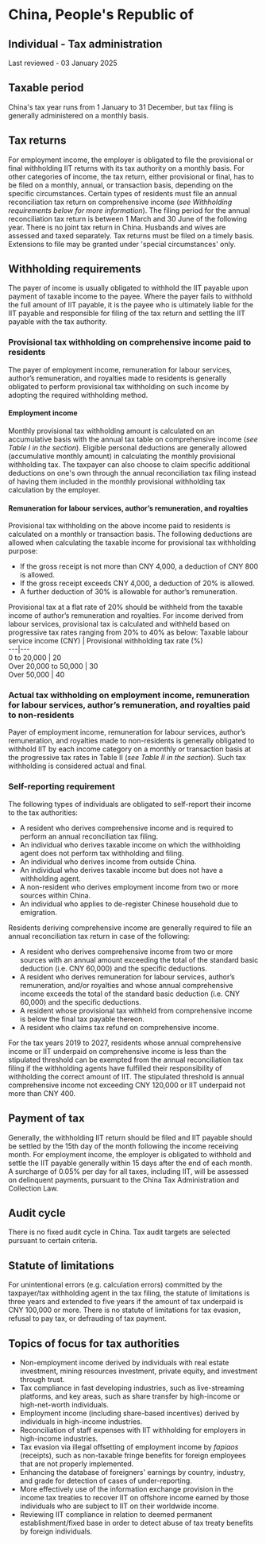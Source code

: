 # China, People's Republic of
## Individual - Tax administration
Last reviewed - 03 January 2025
## Taxable period
China's tax year runs from 1 January to 31 December, but tax filing is generally administered on a monthly basis.
## Tax returns
For employment income, the employer is obligated to file the provisional or final withholding IIT returns with its tax authority on a monthly basis.
For other categories of income, the tax return, either provisional or final, has to be filed on a monthly, annual, or transaction basis, depending on the specific circumstances.
Certain types of residents must file an annual reconciliation tax return on comprehensive income (_see Withholding requirements below for more information_). The filing period for the annual reconciliation tax return is between 1 March and 30 June of the following year.
There is no joint tax return in China. Husbands and wives are assessed and taxed separately.
Tax returns must be filed on a timely basis. Extensions to file may be granted under 'special circumstances' only.
## Withholding requirements
The payer of income is usually obligated to withhold the IIT payable upon payment of taxable income to the payee. Where the payer fails to withhold the full amount of IIT payable, it is the payee who is ultimately liable for the IIT payable and responsible for filing of the tax return and settling the IIT payable with the tax authority.
### Provisional tax withholding on comprehensive income paid to residents
The payer of employment income, remuneration for labour services, author’s remuneration, and royalties made to residents is generally obligated to perform provisional tax withholding on such income by adopting the required withholding method.
#### Employment income
Monthly provisional tax withholding amount is calculated on an accumulative basis with the annual tax table on comprehensive income (_see Table I in the section_). Eligible personal deductions are generally allowed (accumulative monthly amount) in calculating the monthly provisional withholding tax.
The taxpayer can also choose to claim specific additional deductions on one's own through the annual reconciliation tax filing instead of having them included in the monthly provisional withholding tax calculation by the employer.
#### Remuneration for labour services, author’s remuneration, and royalties
Provisional tax withholding on the above income paid to residents is calculated on a monthly or transaction basis. The following deductions are allowed when calculating the taxable income for provisional tax withholding purpose:
  * If the gross receipt is not more than CNY 4,000, a deduction of CNY 800 is allowed.
  * If the gross receipt exceeds CNY 4,000, a deduction of 20% is allowed.
  * A further deduction of 30% is allowable for author’s remuneration.


Provisional tax at a flat rate of 20% should be withheld from the taxable income of author’s remuneration and royalties.
For income derived from labour services, provisional tax is calculated and withheld based on progressive tax rates ranging from 20% to 40% as below:
Taxable labour service income (CNY) | Provisional withholding tax rate (%)  
---|---  
0 to 20,000 | 20  
Over 20,000 to 50,000 | 30  
Over 50,000 | 40  
### Actual tax withholding on employment income, remuneration for labour services, author’s remuneration, and royalties paid to non-residents
Payer of employment income, remuneration for labour services, author’s remuneration, and royalties made to non-residents is generally obligated to withhold IIT by each income category on a monthly or transaction basis at the progressive tax rates in Table II (_see Table II in the section_). Such tax withholding is considered actual and final.
### Self-reporting requirement
The following types of individuals are obligated to self-report their income to the tax authorities:
  * A resident who derives comprehensive income and is required to perform an annual reconciliation tax filing.
  * An individual who derives taxable income on which the withholding agent does not perform tax withholding and filing.
  * An individual who derives income from outside China.
  * An individual who derives taxable income but does not have a withholding agent.
  * A non-resident who derives employment income from two or more sources within China.
  * An individual who applies to de-register Chinese household due to emigration.


Residents deriving comprehensive income are generally required to file an annual reconciliation tax return in case of the following:
  * A resident who derives comprehensive income from two or more sources with an annual amount exceeding the total of the standard basic deduction (i.e. CNY 60,000) and the specific deductions.
  * A resident who derives remuneration for labour services, author’s remuneration, and/or royalties and whose annual comprehensive income exceeds the total of the standard basic deduction (i.e. CNY 60,000) and the specific deductions.
  * A resident whose provisional tax withheld from comprehensive income is below the final tax payable thereon.
  * A resident who claims tax refund on comprehensive income.


For the tax years 2019 to 2027, residents whose annual comprehensive income or IIT underpaid on comprehensive income is less than the stipulated threshold can be exempted from the annual reconciliation tax filing if the withholding agents have fulfilled their responsibility of withholding the correct amount of IIT. The stipulated threshold is annual comprehensive income not exceeding CNY 120,000 or IIT underpaid not more than CNY 400.
## Payment of tax
Generally, the withholding IIT return should be filed and IIT payable should be settled by the 15th day of the month following the income receiving month.
For employment income, the employer is obligated to withhold and settle the IIT payable generally within 15 days after the end of each month.
A surcharge of 0.05% per day for all taxes, including IIT, will be assessed on delinquent payments, pursuant to the China Tax Administration and Collection Law.
## Audit cycle
There is no fixed audit cycle in China. Tax audit targets are selected pursuant to certain criteria.
## Statute of limitations
For unintentional errors (e.g. calculation errors) committed by the taxpayer/tax withholding agent in the tax filing, the statute of limitations is three years and extended to five years if the amount of tax underpaid is CNY 100,000 or more. There is no statute of limitations for tax evasion, refusal to pay tax, or defrauding of tax payment.
## Topics of focus for tax authorities
  * Non-employment income derived by individuals with real estate investment, mining resources investment, private equity, and investment through trust.
  * Tax compliance in fast developing industries, such as live-streaming platforms, and key areas, such as share transfer by high-income or high-net-worth individuals.
  * Employment income (including share-based incentives) derived by individuals in high-income industries.
  * Reconciliation of staff expenses with IIT withholding for employers in high-income industries.
  * Tax evasion via illegal offsetting of employment income by _fapiaos_ (receipts), such as non-taxable fringe benefits for foreign employees that are not properly implemented.
  * Enhancing the database of foreigners' earnings by country, industry, and grade for detection of cases of under-reporting.
  * More effectively use of the information exchange provision in the income tax treaties to recover IIT on offshore income earned by those individuals who are subject to IIT on their worldwide income.
  * Reviewing IIT compliance in relation to deemed permanent establishment/fixed base in order to detect abuse of tax treaty benefits by foreign individuals.


